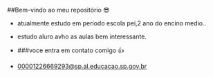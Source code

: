 ##Bem-vindo ao meu repositório 😎
- atualmente estudo em periodo escola pei,2 ano do encino medio..
- estudo aluro avho as aulas bem interessante.

- ###voce entra em contato comigo 👍
- 00001226669293@sp.al.educacao.sp.gov.br
